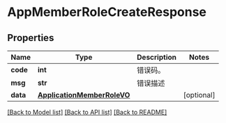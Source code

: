 # AppMemberRoleCreateResponse

## Properties
Name | Type | Description | Notes
------------ | ------------- | ------------- | -------------
**code** | **int** | 错误码。 | 
**msg** | **str** | 错误描述 | 
**data** | [**ApplicationMemberRoleVO**](ApplicationMemberRoleVO.md) |  | [optional] 

[[Back to Model list]](../README.md#documentation-for-models) [[Back to API list]](../README.md#documentation-for-api-endpoints) [[Back to README]](../README.md)

